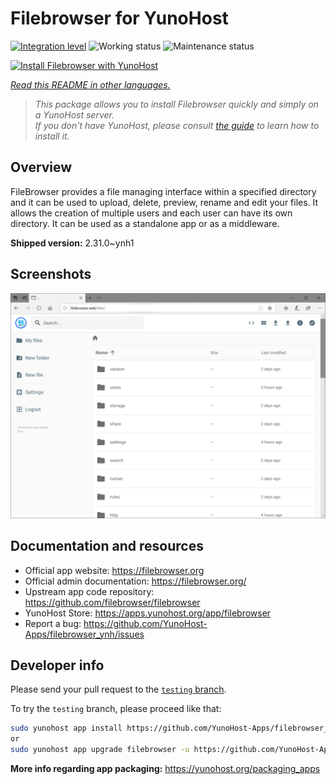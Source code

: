 <!--
N.B.: This README was automatically generated by <https://github.com/YunoHost/apps/tree/master/tools/readme_generator>
It shall NOT be edited by hand.
-->

# Filebrowser for YunoHost

[![Integration level](https://dash.yunohost.org/integration/filebrowser.svg)](https://ci-apps.yunohost.org/ci/apps/filebrowser/) ![Working status](https://ci-apps.yunohost.org/ci/badges/filebrowser.status.svg) ![Maintenance status](https://ci-apps.yunohost.org/ci/badges/filebrowser.maintain.svg)

[![Install Filebrowser with YunoHost](https://install-app.yunohost.org/install-with-yunohost.svg)](https://install-app.yunohost.org/?app=filebrowser)

*[Read this README in other languages.](./ALL_README.md)*

> *This package allows you to install Filebrowser quickly and simply on a YunoHost server.*  
> *If you don't have YunoHost, please consult [the guide](https://yunohost.org/install) to learn how to install it.*

## Overview

FileBrowser provides a file managing interface within a specified directory and it can be used to upload, delete, preview, rename and edit your files. It allows the creation of multiple users and each user can have its own directory. It can be used as a standalone app or as a middleware.


**Shipped version:** 2.31.0~ynh1

## Screenshots

![Screenshot of Filebrowser](./doc/screenshots/screenshot.PNG)

## Documentation and resources

- Official app website: <https://filebrowser.org>
- Official admin documentation: <https://filebrowser.org/>
- Upstream app code repository: <https://github.com/filebrowser/filebrowser>
- YunoHost Store: <https://apps.yunohost.org/app/filebrowser>
- Report a bug: <https://github.com/YunoHost-Apps/filebrowser_ynh/issues>

## Developer info

Please send your pull request to the [`testing` branch](https://github.com/YunoHost-Apps/filebrowser_ynh/tree/testing).

To try the `testing` branch, please proceed like that:

```bash
sudo yunohost app install https://github.com/YunoHost-Apps/filebrowser_ynh/tree/testing --debug
or
sudo yunohost app upgrade filebrowser -u https://github.com/YunoHost-Apps/filebrowser_ynh/tree/testing --debug
```

**More info regarding app packaging:** <https://yunohost.org/packaging_apps>
